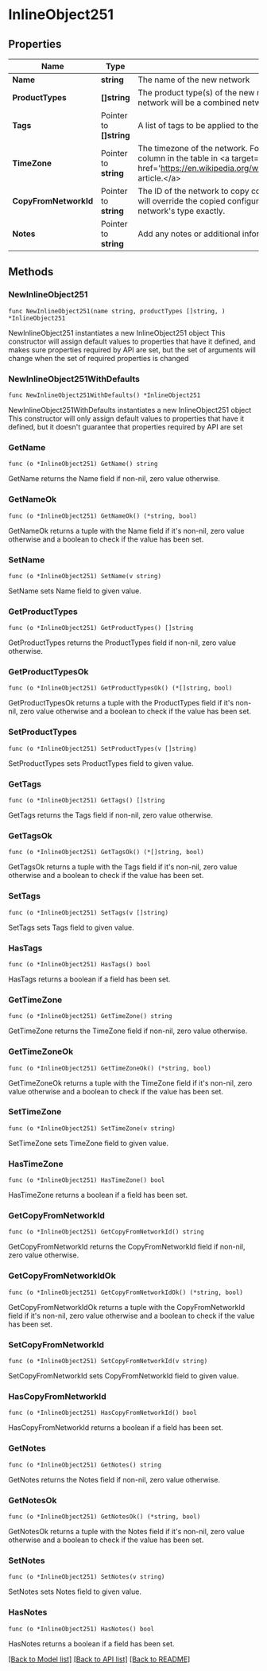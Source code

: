# InlineObject251

## Properties

Name | Type | Description | Notes
------------ | ------------- | ------------- | -------------
**Name** | **string** | The name of the new network | 
**ProductTypes** | **[]string** | The product type(s) of the new network. If more than one type is included, the network will be a combined network. | 
**Tags** | Pointer to **[]string** | A list of tags to be applied to the network | [optional] 
**TimeZone** | Pointer to **string** | The timezone of the network. For a list of allowed timezones, please see the &#39;TZ&#39; column in the table in &lt;a target&#x3D;&#39;_blank&#39; href&#x3D;&#39;https://en.wikipedia.org/wiki/List_of_tz_database_time_zones&#39;&gt;this article.&lt;/a&gt; | [optional] 
**CopyFromNetworkId** | Pointer to **string** | The ID of the network to copy configuration from. Other provided parameters will override the copied configuration, except type which must match this network&#39;s type exactly. | [optional] 
**Notes** | Pointer to **string** | Add any notes or additional information about this network here. | [optional] 

## Methods

### NewInlineObject251

`func NewInlineObject251(name string, productTypes []string, ) *InlineObject251`

NewInlineObject251 instantiates a new InlineObject251 object
This constructor will assign default values to properties that have it defined,
and makes sure properties required by API are set, but the set of arguments
will change when the set of required properties is changed

### NewInlineObject251WithDefaults

`func NewInlineObject251WithDefaults() *InlineObject251`

NewInlineObject251WithDefaults instantiates a new InlineObject251 object
This constructor will only assign default values to properties that have it defined,
but it doesn't guarantee that properties required by API are set

### GetName

`func (o *InlineObject251) GetName() string`

GetName returns the Name field if non-nil, zero value otherwise.

### GetNameOk

`func (o *InlineObject251) GetNameOk() (*string, bool)`

GetNameOk returns a tuple with the Name field if it's non-nil, zero value otherwise
and a boolean to check if the value has been set.

### SetName

`func (o *InlineObject251) SetName(v string)`

SetName sets Name field to given value.


### GetProductTypes

`func (o *InlineObject251) GetProductTypes() []string`

GetProductTypes returns the ProductTypes field if non-nil, zero value otherwise.

### GetProductTypesOk

`func (o *InlineObject251) GetProductTypesOk() (*[]string, bool)`

GetProductTypesOk returns a tuple with the ProductTypes field if it's non-nil, zero value otherwise
and a boolean to check if the value has been set.

### SetProductTypes

`func (o *InlineObject251) SetProductTypes(v []string)`

SetProductTypes sets ProductTypes field to given value.


### GetTags

`func (o *InlineObject251) GetTags() []string`

GetTags returns the Tags field if non-nil, zero value otherwise.

### GetTagsOk

`func (o *InlineObject251) GetTagsOk() (*[]string, bool)`

GetTagsOk returns a tuple with the Tags field if it's non-nil, zero value otherwise
and a boolean to check if the value has been set.

### SetTags

`func (o *InlineObject251) SetTags(v []string)`

SetTags sets Tags field to given value.

### HasTags

`func (o *InlineObject251) HasTags() bool`

HasTags returns a boolean if a field has been set.

### GetTimeZone

`func (o *InlineObject251) GetTimeZone() string`

GetTimeZone returns the TimeZone field if non-nil, zero value otherwise.

### GetTimeZoneOk

`func (o *InlineObject251) GetTimeZoneOk() (*string, bool)`

GetTimeZoneOk returns a tuple with the TimeZone field if it's non-nil, zero value otherwise
and a boolean to check if the value has been set.

### SetTimeZone

`func (o *InlineObject251) SetTimeZone(v string)`

SetTimeZone sets TimeZone field to given value.

### HasTimeZone

`func (o *InlineObject251) HasTimeZone() bool`

HasTimeZone returns a boolean if a field has been set.

### GetCopyFromNetworkId

`func (o *InlineObject251) GetCopyFromNetworkId() string`

GetCopyFromNetworkId returns the CopyFromNetworkId field if non-nil, zero value otherwise.

### GetCopyFromNetworkIdOk

`func (o *InlineObject251) GetCopyFromNetworkIdOk() (*string, bool)`

GetCopyFromNetworkIdOk returns a tuple with the CopyFromNetworkId field if it's non-nil, zero value otherwise
and a boolean to check if the value has been set.

### SetCopyFromNetworkId

`func (o *InlineObject251) SetCopyFromNetworkId(v string)`

SetCopyFromNetworkId sets CopyFromNetworkId field to given value.

### HasCopyFromNetworkId

`func (o *InlineObject251) HasCopyFromNetworkId() bool`

HasCopyFromNetworkId returns a boolean if a field has been set.

### GetNotes

`func (o *InlineObject251) GetNotes() string`

GetNotes returns the Notes field if non-nil, zero value otherwise.

### GetNotesOk

`func (o *InlineObject251) GetNotesOk() (*string, bool)`

GetNotesOk returns a tuple with the Notes field if it's non-nil, zero value otherwise
and a boolean to check if the value has been set.

### SetNotes

`func (o *InlineObject251) SetNotes(v string)`

SetNotes sets Notes field to given value.

### HasNotes

`func (o *InlineObject251) HasNotes() bool`

HasNotes returns a boolean if a field has been set.


[[Back to Model list]](../README.md#documentation-for-models) [[Back to API list]](../README.md#documentation-for-api-endpoints) [[Back to README]](../README.md)


